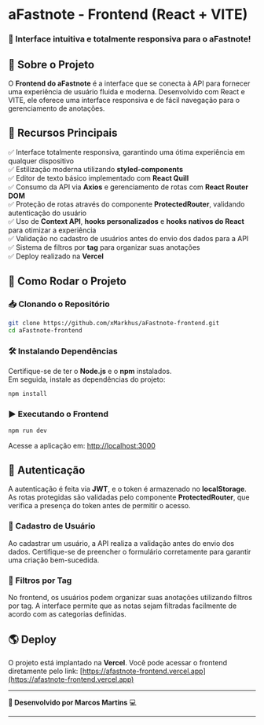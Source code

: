 # aFastnote - Frontend (React + VITE)

### 🚀 Interface intuitiva e totalmente responsiva para o aFastnote!

## 📌 Sobre o Projeto
O **Frontend do aFastnote** é a interface que se conecta à API para fornecer uma experiência de usuário fluida e moderna. Desenvolvido com React e VITE, ele oferece uma interface responsiva e de fácil navegação para o gerenciamento de anotações.

## 🎯 Recursos Principais
✅ Interface totalmente responsiva, garantindo uma ótima experiência em qualquer dispositivo  
✅ Estilização moderna utilizando **styled-components**  
✅ Editor de texto básico implementado com **React Quill**  
✅ Consumo da API via **Axios** e gerenciamento de rotas com **React Router DOM**  
✅ Proteção de rotas através do componente **ProtectedRouter**, validando autenticação do usuário  
✅ Uso de **Context API**, **hooks personalizados** e **hooks nativos do React** para otimizar a experiência  
✅ Validação no cadastro de usuários antes do envio dos dados para a API  
✅ Sistema de filtros por **tag** para organizar suas anotações  
✅ Deploy realizado na **Vercel**  

## 🚀 Como Rodar o Projeto

### 📥 Clonando o Repositório
```sh
git clone https://github.com/xMarkhus/aFastnote-frontend.git
cd aFastnote-frontend
```

### 🛠 Instalando Dependências
Certifique-se de ter o **Node.js** e o **npm** instalados.  
Em seguida, instale as dependências do projeto:
```sh
npm install
```

### ▶️ Executando o Frontend
```sh
npm run dev
```
Acesse a aplicação em: [http://localhost:3000](http://localhost:3000)

## 🔑 Autenticação
A autenticação é feita via **JWT**, e o token é armazenado no **localStorage**. As rotas protegidas são validadas pelo componente **ProtectedRouter**, que verifica a presença do token antes de permitir o acesso.

### 📌 Cadastro de Usuário
Ao cadastrar um usuário, a API realiza a validação antes do envio dos dados. Certifique-se de preencher o formulário corretamente para garantir uma criação bem-sucedida.

### 🔹 Filtros por Tag
No frontend, os usuários podem organizar suas anotações utilizando filtros por tag. A interface permite que as notas sejam filtradas facilmente de acordo com as categorias definidas.

## 🌎 Deploy
O projeto está implantado na **Vercel**. Você pode acessar o frontend diretamente pelo link:
[https://afastnote-frontend.vercel.app](https://afastnote-frontend.vercel.app)


---
**🚀 Desenvolvido por Marcos Martins** 💻

---
